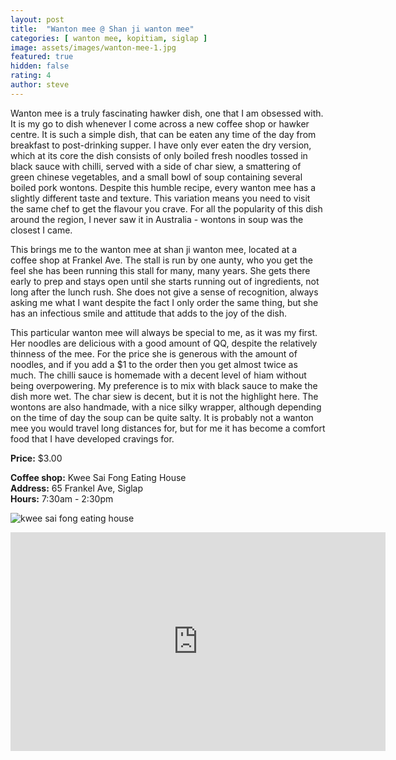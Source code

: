 ```yaml
---
layout: post
title:  "Wanton mee @ Shan ji wanton mee"
categories: [ wanton mee, kopitiam, siglap ]
image: assets/images/wanton-mee-1.jpg
featured: true
hidden: false
rating: 4
author: steve
---
```


Wanton mee is a truly fascinating hawker dish, one that I am obsessed with. It is my go to dish whenever I come across a new coffee shop or hawker centre. It is such a simple dish, that can be eaten any time of the day from breakfast to post-drinking supper. I have only ever eaten the dry version, which at its core the dish consists of only boiled fresh noodles tossed in black sauce with chilli, served with a side of char siew, a smattering of green chinese vegetables, and a small bowl of soup containing several boiled pork wontons. Despite this humble recipe, every wanton mee has a slightly different taste and texture. This variation means you need to visit the same chef to get the flavour you crave. For all the popularity of this dish around the region, I never saw it in Australia - wontons in soup was the closest I came.

This brings me to the wanton mee at shan ji wanton mee, located at a coffee shop at Frankel Ave. The stall is run by one aunty, who you get the feel she has been running this stall for many, many years. She gets there early to prep and stays open until she starts running out of ingredients, not long after the lunch rush. She does not give a sense of recognition, always asking me what I want despite the fact I only order the same thing, but she has an infectious smile and attitude that adds to the joy of the dish.

This particular wanton mee will always be special to me, as it was my first. Her noodles are delicious with a good amount of QQ, despite the relatively thinness of the mee. For the price she is generous with the amount of noodles, and if you add a $1 to the order then you get almost twice as much. The chilli sauce is homemade with a decent level of hiam without being overpowering. My preference is to mix with black sauce to make the dish more wet. The char siew is decent, but it is not the highlight here. The wontons are also handmade, with a nice silky wrapper, although depending on the time of day the soup can be quite salty. It is probably not a wanton mee you would travel long distances for, but for me it has become a comfort food that I have developed cravings for.

**Price:** $3.00

**Coffee shop:** Kwee Sai Fong Eating House  
**Address:** 65 Frankel Ave, Siglap  
**Hours:** 7:30am - 2:30pm  

![kwee sai fong eating house]({{site.baseurl}}/assets/images/kopi-kwee-sai-fong.jpeg "Kwee Sai Fong Eating House")

<iframe src="https://www.google.com/maps/embed?pb=!1m18!1m12!1m3!1d3988.7664329136437!2d103.91678721441258!3d1.3156950620515733!2m3!1f0!2f0!3f0!3m2!1i1024!2i768!4f13.1!3m3!1m2!1s0x31da22a61504fc09%3A0xef4ccc977bb2c7b0!2sKwee+Sai+Fong+Eating+House!5e0!3m2!1sen!2ssg!4v1566456891113!5m2!1sen!2ssg" width="600" height="350" frameborder="0" style="border:0" allowfullscreen></iframe>
